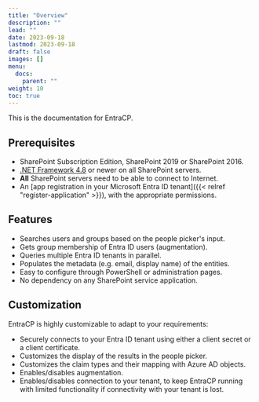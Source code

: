 ```yaml
---
title: "Overview"
description: ""
lead: ""
date: 2023-09-18
lastmod: 2023-09-18
draft: false
images: []
menu: 
  docs:
    parent: ""
weight: 10
toc: true
---
```


This is the documentation for EntraCP.

## Prerequisites

- SharePoint Subscription Edition, SharePoint 2019 or SharePoint 2016.
- [.NET Framework 4.8](https://dotnet.microsoft.com/en-us/download/dotnet-framework/net48) or newer on all SharePoint servers.
- **All** SharePoint servers need to be able to connect to Internet.
- An [app registration in your Microsoft Entra ID tenant]({{< relref "register-application" >}}), with the appropriate permissions.

## Features

- Searches users and groups based on the people picker's input.
- Gets group membership of Entra ID users (augmentation).
- Queries multiple Entra ID tenants in parallel.
- Populates the metadata (e.g. email, display name) of the entities.
- Easy to configure through PowerShell or administration pages.
- No dependency on any SharePoint service application.

## Customization

EntraCP is highly customizable to adapt to your requirements:

- Securely connects to your Entra ID tenant using either a client secret or a client certificate.
- Customizes the display of the results in the people picker.
- Customizes the claim types and their mapping with Azure AD objects.
- Enables/disables augmentation.
- Enables/disables connection to your tenant, to keep EntraCP running with limited functionality if connectivity with your tenant is lost.
